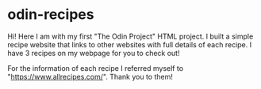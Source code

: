 # odin-recipes

Hi! Here I am with my first "The Odin Project" HTML project. 
I built a simple recipe website that links to other websites with full details of each recipe. 
I have 3 recipes on my webpage for you to check out!

For the information of each recipe I referred myself to "https://www.allrecipes.com/". Thank you to them!
